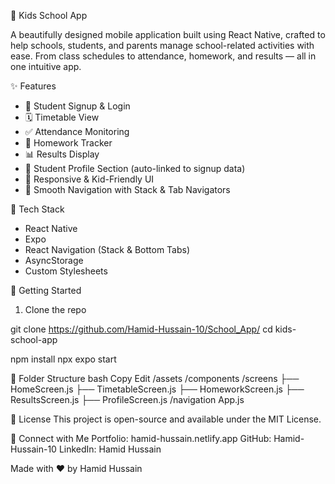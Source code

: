 
📱 Kids School App

A beautifully designed mobile application built using React Native, crafted to help schools, students, and parents manage school-related activities with ease. From class schedules to attendance, homework, and results — all in one intuitive app.

 ✨ Features

- 🧒 Student Signup & Login
- 🗓️ Timetable View
- ✅ Attendance Monitoring
- 📝 Homework Tracker
- 📊 Results Display
- 👤 Student Profile Section (auto-linked to signup data)
- 📱 Responsive & Kid-Friendly UI
- 🔁 Smooth Navigation with Stack & Tab Navigators


🔧 Tech Stack

- React Native
- Expo
- React Navigation (Stack & Bottom Tabs)
- AsyncStorage
- Custom Stylesheets


🚀 Getting Started

1. Clone the repo

git clone https://github.com/Hamid-Hussain-10/School_App/
cd kids-school-app

npm install
npx expo start

📁 Folder Structure
bash
Copy
Edit
/assets
/components
/screens
  ├── HomeScreen.js
  ├── TimetableScreen.js
  ├── HomeworkScreen.js
  ├── ResultsScreen.js
  ├── ProfileScreen.js
/navigation
App.js


📃 License
This project is open-source and available under the MIT License.

🤝 Connect with Me
Portfolio: hamid-hussain.netlify.app
GitHub: Hamid-Hussain-10
LinkedIn: Hamid Hussain

Made with ❤️ by Hamid Hussain
